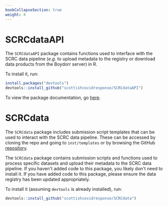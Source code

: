 ```yaml
---
bookCollapseSection: true
weight: 4
---
```


# SCRCdataAPI

The `SCRCdataAPI` package contains functions used to interface with the SCRC data pipeline (*e.g.* to upload metadata to the registry or download data products from the Boydorr server) in R.

To install it, run:

``` R
install.packages("devtools")
devtools::install_github("scottishcovidresponse/SCRCdataAPI")
```

To view the package documentation, go [here](https://scottishcovidresponse.github.io/SCRCdataAPI/index.html).

# SCRCdata

The `SCRCdata` package includes submission script templates that can be used to interact with the SCRC data pipeline. These can be accessed by cloning the repo and going to `inst/templates` or by browsing the GitHub [repository](https://github.com/ScottishCovidResponse/SCRCdata/tree/master/inst/templates).

The `SCRCdata` package contains submission scripts and functions used to process specific datasets and upload their metadata to the SCRC data pipeline. If you haven't added code to this package, you likely don't need to install it. If you have added code to this package, please ensure the data registry has been updated appropriately.

To install it (assuming `devtools` is already installed), run:

``` R
devtools::install_github("scottishcovidresponse/SCRCdata")
```
